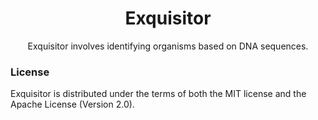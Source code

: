 <div align="center">
<h1>Exquisitor</h1>

Exquisitor involves identifying organisms based on DNA sequences.
</div>

### License
Exquisitor is distributed under the terms of both the MIT license and the Apache License (Version 2.0).
